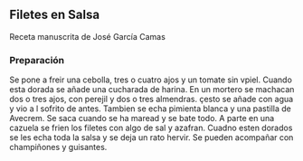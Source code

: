 ## Filetes en Salsa

Receta manuscrita de José García Camas

### Preparación

Se pone a freir una cebolla, tres o cuatro ajos y un tomate sin vpiel.
Cuando esta dorada se añade una cucharada de harina.
En un mortero se machacan dos o tres ajos, con perejil y dos o tres almendras.
çesto se añade con agua y vio a l sofrito de antes.
Tambien se echa pimienta blanca y una pastilla de Avecrem.
Se saca cuando se ha maread y se bate todo.
A parte en una cazuela se frien los filetes con algo de sal y azafran.
Cuadno esten dorados se les echa toda la salsa y se deja un rato hervir.
Se pueden acompañar con champiñones y guisantes.


